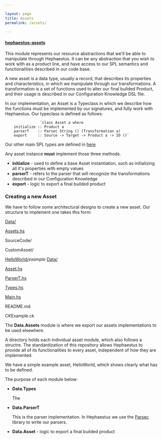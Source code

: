 ```yaml
---

layout: page
title: Assets
permalink: /assets/

---
```



#### [hephaestus-assets](https://github.com/hephaestus-ng/hephaestus-assets)

This module represents our resource abstractions that we'll be able to manipulate through Hephaestus. It can be any abstraction that you wish to work with as a product line, and have access to our SPL semantics and functionalities described in our code base.

A new asset is a data type, usually a record, that describes its properties and characteristics, in which we manipulate through our transformations. A transformation is a set of functions used to alter our final builded Product, and their usage is described in our Configuration Knowledge DSL file.

In our implementation, an Asset is a Typeclass in which we describe how the functions must be implemented by our signatures, and fully work with Hephaestus. Our typeclass is defined as follows:

                    `class Asset a where
        initialize :: Product a
        parserT    :: Parsec String () (Transformation a)
        export     :: Source -> Target -> Product a -> IO ()`


Our other main SPL types are defined in [here](https://github.com/hephaestus-ng/hephaestus-spl/blob/master/src/Data/SPL.hs)

Any asset instance **must** implement those three methods.

*   **initialize** \- used to define a base Asset instantiation, such as initializing all it's properties with empty values
*   **parserT** \- refers to the parser that will recognize the transformations described in our Configuration Knowledge
*   **export** \- logic to export a final builded product



### Creating a new Asset

We have to follow some architectural designs to create a new asset. Our structure to implement one takes this form:

[Data/](https://github.com/hephaestus-ng/hephaestus-assets/tree/master/src/Data)

[Assets.hs](https://github.com/hephaestus-ng/hephaestus-assets/blob/master/src/Data/Assets.hs)

SourceCode/

CustomAsset/

[HelloWorld/](https://github.com/hephaestus-ng/hephaestus-assets/tree/master/src/Data/HelloWorld)_example_ [Data/](https://github.com/hephaestus-ng/hephaestus-assets/tree/master/src/Data/HelloWorld/Data)

[Asset.hs](https://github.com/hephaestus-ng/hephaestus-assets/blob/master/src/Data/HelloWorld/Data/Asset.hs)

[ParserT.hs](https://github.com/hephaestus-ng/hephaestus-assets/blob/master/src/Data/HelloWorld/Data/ParserT.hs)

[Types.hs](https://github.com/hephaestus-ng/hephaestus-assets/blob/master/src/Data/HelloWorld/Data/Types.hs)

[Main.hs](https://github.com/hephaestus-ng/hephaestus-assets/blob/master/src/Data/HelloWorld/Main.hs)

README.md

CKExample.ck

The **Data.Assets** module is where we export our assets implementations to be used elsewhere.

A directory holds each individual asset module, which also follows a structre. The standardization of this repository allows Hephaestus to provide all of its functionalities to every asset, independent of how they are implemented.

We have a simple example asset, HelloWorld, which shows clearly what has to be defined.

The purpose of each module below:

*   **Data.Types**  

    The

*   **Data.ParserT**  

    This is the parser implementation. In Hephaestus we use the [Parsec](http://hackage.haskell.org/package/parsec) library to write our parsers.

*   **Data.Asset** \- logic to export a final builded product
